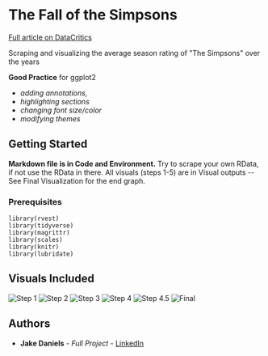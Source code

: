 # The Fall of the Simpsons

[Full article on DataCritics](https://datacritics.com/2018/08/15/build-a-ggplot-the-fall-of-the-simpsons/)

Scraping and visualizing the average season rating of "The Simpsons" over the years

**Good Practice** for ggplot2
* *adding annotations,* 
* *highlighting sections* 
* *changing font size/color* 
* *modifying themes*
  
## Getting Started

**Markdown file is in Code and Environment.** Try to scrape your own RData, if not use the RData in there.
All visuals (steps 1-5) are in Visual outputs -- See Final Visualization for the end graph.

### Prerequisites

```{r}
library(rvest)
library(tidyverse)
library(magrittr)
library(scales)
library(knitr)
library(lubridate)
```
## Visuals Included 
![Step 1](https://github.com/imjakedaniels/SimpsonsScrape/blob/master/Visual%20Outputs/Part%201%20Graph.PNG?raw=true "Step 1")
![Step 2](https://github.com/imjakedaniels/SimpsonsScrape/blob/master/Visual%20Outputs/Part%202%20Graph.PNG?raw=true "Step 2")
![Step 3](https://github.com/imjakedaniels/SimpsonsScrape/blob/master/Visual%20Outputs/Part%203%20Graph.PNG?raw=true "Step 3")
![Step 4](https://github.com/imjakedaniels/SimpsonsScrape/blob/master/Visual%20Outputs/Part%204%20Graph.PNG?raw=true "Step 4")
![Step 4.5](https://github.com/imjakedaniels/SimpsonsScrape/blob/master/Visual%20Outputs/Part%204.5%20Graph.PNG?raw=true "Step 4.5")
![Final](https://github.com/imjakedaniels/SimpsonsScrape/blob/master/Visual%20Outputs/Part%205%20Graph.PNG?raw=true "Final")

## Authors

* **Jake Daniels** - *Full Project* - [LinkedIn](https://www.linkedin.com/in/imjakedaniels/)

